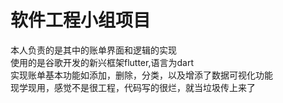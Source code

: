 # 软件工程小组项目
本人负责的是其中的账单界面和逻辑的实现   
使用的是谷歌开发的新兴框架flutter,语言为dart  
实现账单基本功能如添加，删除，分类，以及增添了数据可视化功能  
现学现用，感觉不是很工程，代码写的很烂，就当垃圾传上来了
